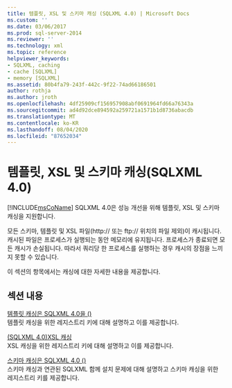 ```yaml
---
title: 템플릿, XSL 및 스키마 캐싱 (SQLXML 4.0) | Microsoft Docs
ms.custom: ''
ms.date: 03/06/2017
ms.prod: sql-server-2014
ms.reviewer: ''
ms.technology: xml
ms.topic: reference
helpviewer_keywords:
- SQLXML, caching
- cache [SQLXML]
- memory [SQLXML]
ms.assetid: 80b4fa79-243f-442c-9f22-74ad66186501
author: rothja
ms.author: jroth
ms.openlocfilehash: 4df25909cf156957908abf0691964fd66a76343a
ms.sourcegitcommit: ad4d92dce894592a259721a1571b1d8736abacdb
ms.translationtype: MT
ms.contentlocale: ko-KR
ms.lasthandoff: 08/04/2020
ms.locfileid: "87652034"
---
```

# <a name="caching-templates-xsl-and-schemas-sqlxml-40"></a>템플릿, XSL 및 스키마 캐싱(SQLXML 4.0)
  [!INCLUDE[msCoName](../../../includes/msconame-md.md)] SQLXML 4.0은 성능 개선을 위해 템플릿, XSL 및 스키마 캐싱을 지원합니다.  
  
 모든 스키마, 템플릿 및 XSL 파일(http:// 또는 ftp:// 위치의 파일 제외)이 캐시됩니다. 캐시된 파일은 프로세스가 실행되는 동안 메모리에 유지됩니다. 프로세스가 종료되면 모든 캐시가 손실됩니다. 따라서 쿼리당 한 프로세스를 실행하는 경우 캐시의 장점을 느끼지 못할 수 있습니다.  
  
 이 섹션의 항목에서는 캐싱에 대한 자세한 내용을 제공합니다.  
  
## <a name="in-this-section"></a>섹션 내용  
 [템플릿 캐싱은 SQLXML 4.0을 &#40;&#41;](template-caching-sqlxml-4-0.md)  
 템플릿 캐싱을 위한 레지스트리 키에 대해 설명하고 이를 제공합니다.  
  
 [&#40;SQLXML 4.0&#41;XSL 캐싱](xsl-caching-sqlxml-4-0.md)  
 XSL 캐싱을 위한 레지스트리 키에 대해 설명하고 이를 제공합니다.  
  
 [스키마 캐싱은 SQLXML 4.0 &#40;&#41;](schema-caching-sqlxml-4-0.md)  
 스키마 캐싱과 연관된 SQLXML 함께 설치 문제에 대해 설명하고 스키마 캐싱을 위한 레지스트리 키를 제공합니다.  
  
  
